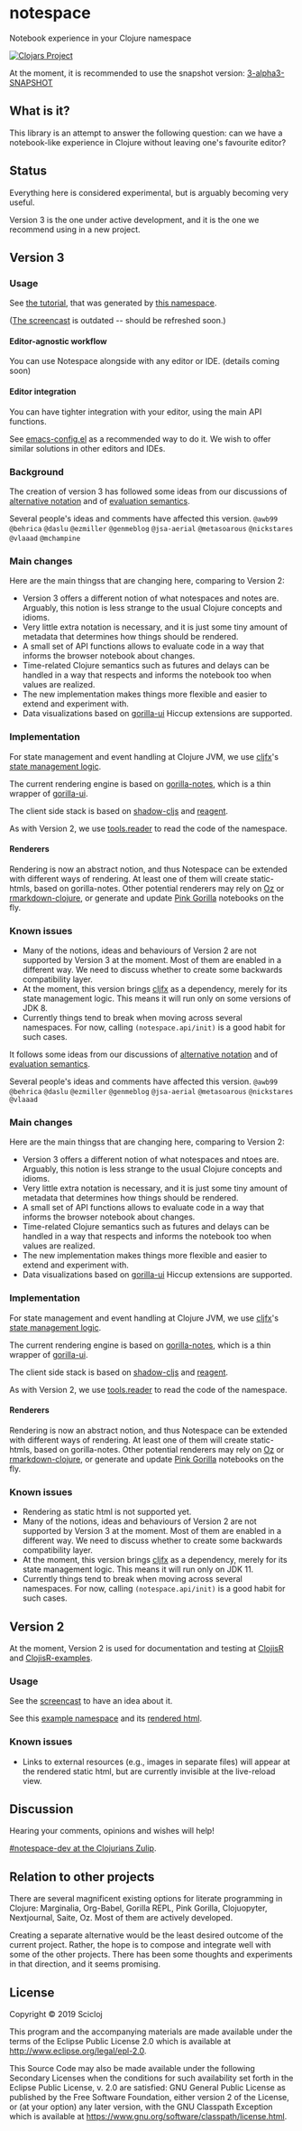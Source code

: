 # notespace

Notebook experience in your Clojure namespace

[![Clojars Project](https://img.shields.io/clojars/v/scicloj/notespace.svg)](https://clojars.org/scicloj/notespace)

At the moment, it is recommended to use the snapshot version:
[3-alpha3-SNAPSHOT](https://clojars.org/scicloj/notespace/versions/3-alpha3-SNAPSHOT)

## What is it?

This library is an attempt to answer the following question: can we have a notebook-like experience in Clojure without leaving one's favourite editor?

## Status

Everything here is considered experimental, but is arguably becoming very useful.

Version 3 is the one under active development, and it is the one we recommend using in a new project.

## Version 3

### Usage

See [the tutorial](https://scicloj.github.io/notespace/doc/notespace/v3-experiment1-test/index.html), that was generated by [this namespace](./test/notespace/v3_experiment1_test.clj).

([The screencast](https://youtu.be/_GcTnkhn9g0) is outdated -- should be refreshed soon.)

#### Editor-agnostic workflow
You can use Notespace alongside with any editor or IDE.
(details coming soon)

#### Editor integration
You can have tighter integration with your editor, using the main API functions.

See [emacs-config.el](https://github.com/scicloj/notespace/blob/v3/emacs-config.el) as a recommended way to do it. We wish to offer similar solutions in other editors and IDEs.

### Background

The creation of version 3 has followed some ideas from our discussions of [alternative notation](https://clojurians.zulipchat.com/#narrow/stream/224153-notespace-dev/topic/alternative.20notation) and of [evaluation semantics](https://clojurians.zulipchat.com/#narrow/stream/224153-notespace-dev/topic/evaluation.20semantics.20--.20suggested.20breaking.20change).

Several people's ideas and comments have affected this version.
`@awb99` `@behrica` `@daslu` `@ezmiller` `@genmeblog` `@jsa-aerial` `@metasoarous` `@nickstares` `@vlaaad` `@mchampine`

### Main changes
Here are the main thingss that are changing here, comparing to Version 2:
* Version 3 offers a different notion of what notespaces and notes are. Arguably, this notion is less strange to the usual Clojure concepts and idioms.
* Very little extra notation is necessary, and it is just some tiny amount of metadata that determines how things should be rendered.
* A small set of API functions allows to evaluate code in a way that informs the browser notebook about changes.
* Time-related Clojure semantics such as futures and delays can be handled in a way that respects and informs the notebook too when values are realized.
* The new implementation makes things more flexible and easier to extend and experiment with.
* Data visualizations based on [gorilla-ui](https://github.com/pink-gorilla/gorilla-ui) Hiccup extensions are supported.

### Implementation
For state management and event handling at Clojure JVM, we use [cljfx](https://github.com/cljfx/cljfx)'s [state management logic](https://github.com/cljfx/cljfx#subscriptions-and-contexts).

The current rendering engine is based on [gorilla-notes](https://github.com/scicloj/gorilla-notes), which is a thin wrapper of [gorilla-ui](https://github.com/pink-gorilla/gorilla-ui).

The client side stack is based on [shadow-cljs](https://github.com/thheller/shadow-cljs) and [reagent](https://reagent-project.github.io).

As with Version 2, we use [tools.reader](https://github.com/clojure/tools.reader) to read the code of the namespace.

#### Renderers

Rendering is now an abstract notion, and thus Notespace can be extended with different ways of rendering. At least one of them will create static-htmls, based on gorilla-notes. Other potential renderers may rely on [Oz](https://github.com/metasoarous/oz) or [rmarkdown-clojure](https://github.com/genmeblog/rmarkdown-clojure), or generate and update [Pink Gorilla](https://pink-gorilla.github.io) notebooks on the fly.

### Known issues
* Many of the notions, ideas and behaviours of Version 2 are not supported by Version 3 at the moment. Most of them are enabled in a different way. We need to discuss whether to create some backwards compatibility layer.
* At the moment, this version brings [cljfx](https://github.com/cljfx/cljfx) as a dependency, merely for its state management logic. This means it will run only on some versions of JDK 8.
* Currently things tend to break when moving across several namespaces. For now, calling `(notespace.api/init)` is a good habit for such cases.

It follows some ideas from our discussions of [alternative notation](https://clojurians.zulipchat.com/#narrow/stream/224153-notespace-dev/topic/alternative.20notation) and of [evaluation semantics](https://clojurians.zulipchat.com/#narrow/stream/224153-notespace-dev/topic/evaluation.20semantics.20--.20suggested.20breaking.20change).

Several people's ideas and comments have affected this version.
`@awb99` `@behrica` `@daslu` `@ezmiller` `@genmeblog` `@jsa-aerial` `@metasoarous` `@nickstares` `@vlaaad` 

### Main changes
Here are the main thingss that are changing here, comparing to Version 2:
* Version 3 offers a different notion of what notespaces and ntoes are. Arguably, this notion is less strange to the usual Clojure concepts and idioms.
* Very little extra notation is necessary, and it is just some tiny amount of metadata that determines how things should be rendered.
* A small set of API functions allows to evaluate code in a way that informs the browser notebook about changes.
* Time-related Clojure semantics such as futures and delays can be handled in a way that respects and informs the notebook too when values are realized.
* The new implementation makes things more flexible and easier to extend and experiment with.
* Data visualizations based on [gorilla-ui](https://github.com/pink-gorilla/gorilla-ui) Hiccup extensions are supported.

### Implementation
For state management and event handling at Clojure JVM, we use [cljfx](https://github.com/cljfx/cljfx)'s [state management logic](https://github.com/cljfx/cljfx#subscriptions-and-contexts).

The current rendering engine is based on [gorilla-notes](https://github.com/scicloj/gorilla-notes), which is a thin wrapper of [gorilla-ui](https://github.com/pink-gorilla/gorilla-ui).

The client side stack is based on [shadow-cljs](https://github.com/thheller/shadow-cljs) and [reagent](https://reagent-project.github.io).

As with Version 2, we use [tools.reader](https://github.com/clojure/tools.reader) to read the code of the namespace.

#### Renderers

Rendering is now an abstract notion, and thus Notespace can be extended with different ways of rendering. At least one of them will create static-htmls, based on gorilla-notes. Other potential renderers may rely on [Oz](https://github.com/metasoarous/oz) or [rmarkdown-clojure](https://github.com/genmeblog/rmarkdown-clojure), or generate and update [Pink Gorilla](https://pink-gorilla.github.io) notebooks on the fly.

### Known issues
* Rendering as static html is not supported yet.
* Many of the notions, ideas and behaviours of Version 2 are not supported by Version 3 at the moment. Most of them are enabled in a different way. We need to discuss whether to create some backwards compatibility layer.
* At the moment, this version brings [cljfx](https://github.com/cljfx/cljfx) as a dependency, merely for its state management logic. This means it will run only on JDK 11.
* Currently things tend to break when moving across several namespaces. For now, calling `(notespace.api/init)` is a good habit for such cases.

## Version 2

At the moment, Version 2 is used for documentation and testing at [ClojisR](https://github.com/scicloj/clojisr) and [ClojisR-examples](https://github.com/scicloj/clojisr-examples).

### Usage

See the [screencast](https://drive.google.com/file/d/1D0EBTA2Udt2vjEEetiHqjjk1blb79XcY/view?usp=sharing) to have an idea about it.

See this [example namespace](./test/notespace/v2/tutorial_test.clj) and its [rendered html](https://scicloj.github.io/notespace/doc/notespace/v2/tutorial-test/index.html).

### Known issues
* Links to external resources (e.g., images in separate files) will appear at the rendered static html, but are currently invisible at the live-reload view.

## Discussion

Hearing your comments, opinions and wishes will help!

[#notespace-dev at the Clojurians Zulip](https://clojurians.zulipchat.com/#narrow/stream/224153-notespace-dev).

## Relation to other projects

There are several magnificent existing options for literate programming in Clojure: Marginalia, Org-Babel, Gorilla REPL, Pink Gorilla, Clojuopyter, Nextjournal, Saite, Oz. Most of them are actively developed.

Creating a separate alternative would be the least desired outcome of the current project. Rather, the hope is to compose and integrate well with some of the other projects. There has been some thoughts and experiments in that direction, and it seems promising.

## License

Copyright © 2019 Scicloj

This program and the accompanying materials are made available under the
terms of the Eclipse Public License 2.0 which is available at
http://www.eclipse.org/legal/epl-2.0.

This Source Code may also be made available under the following Secondary
Licenses when the conditions for such availability set forth in the Eclipse
Public License, v. 2.0 are satisfied: GNU General Public License as published by
the Free Software Foundation, either version 2 of the License, or (at your
option) any later version, with the GNU Classpath Exception which is available
at https://www.gnu.org/software/classpath/license.html.
